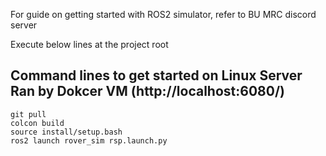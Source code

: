 For guide on getting started with ROS2 simulator, refer to BU MRC discord server


Execute below lines at the project root

## Command lines to get started on Linux Server Ran by Dokcer VM (http://localhost:6080/)
```
git pull
colcon build
source install/setup.bash
ros2 launch rover_sim rsp.launch.py
```
